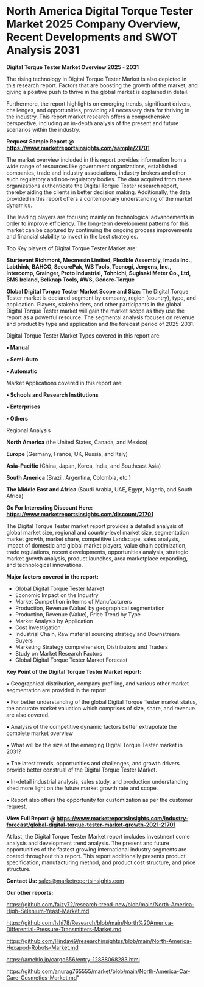 # North America Digital Torque Tester Market 2025 Company Overview, Recent Developments and SWOT Analysis 2031

<Strong> Digital Torque Tester Market Overview 2025 - 2031</strong>

The rising technology in Digital Torque Tester Market is also depicted in this research report. Factors that are boosting the growth of the market, and giving a positive push to thrive in the global market is explained in detail.

Furthermore, the report highlights on emerging trends, significant drivers, challenges, and opportunities, providing all necessary data for thriving in the industry. This report market research offers a comprehensive perspective, including an in-depth analysis of the present and future scenarios within the industry.

<strong>Request Sample Report @ <a href=https://www.marketreportsinsights.com/sample/21701>https://www.marketreportsinsights.com/sample/21701</a></strong>

The market overview included in this report provides information from a wide range of resources like government organizations, established companies, trade and industry associations, industry brokers and other such regulatory and non-regulatory bodies. The data acquired from these organizations authenticate the Digital Torque Tester research report, thereby aiding the clients in better decision making. Additionally, the data provided in this report offers a contemporary understanding of the market dynamics.

The leading players are focusing mainly on technological advancements in order to improve efficiency. The long-term development patterns for this market can be captured by continuing the ongoing process improvements and financial stability to invest in the best strategies.

Top Key players of Digital Torque Tester Market are:

<strong>Sturtevant Richmont, Mecmesin Limited, Flexible Assembly, Imada Inc., Labthink, BAHCO, SecurePak, WB Tools, Tecnogi, Jergens, Inc., Intercomp, Grainger, Proto Industrial, Tohnichi, Sugisaki Meter Co., Ltd, BMS Ireland, Belknap Tools, AWS, Gedore-Torque</strong>

<strong><b>Global Digital Torque Tester Market Scope and Size:</b></strong>
The Digital Torque Tester market is declared segment by company, region (country), type, and application. Players, stakeholders, and other participants in the global Digital Torque Tester market will gain the market scope as they use the report as a powerful resource. The segmental analysis focuses on revenue and product by type and application and the forecast period of 2025-2031.

Digital Torque Tester Market Types covered in this report are:

<strong>• Manual

• Semi-Auto

• Automatic</strong>

Market Applications covered in this report are:

<strong>• Schools and Research Institutions

• Enterprises

• Others</strong> 

Regional Analysis

<strong>North America</strong> (the United States, Canada, and Mexico)

<strong>Europe</strong> (Germany, France, UK, Russia, and Italy)

<strong>Asia-Pacific</strong> (China, Japan, Korea, India, and Southeast Asia)

<strong>South America</strong> (Brazil, Argentina, Colombia, etc.)

<strong>The Middle East and Africa</strong> (Saudi Arabia, UAE, Egypt, Nigeria, and South Africa)

<strong>Go For Interesting Discount Here: <a href=https://www.marketreportsinsights.com/discount/21701>https://www.marketreportsinsights.com/discount/21701</a></strong>

The Digital Torque Tester market report provides a detailed analysis of global market size, regional and country-level market size, segmentation market growth, market share, competitive Landscape, sales analysis, impact of domestic and global market players, value chain optimization, trade regulations, recent developments, opportunities analysis, strategic market growth analysis, product launches, area marketplace expanding, and technological innovations.

<strong><b>Major factors covered in the report:</b></strong>
<ul>
  <li>Global Digital Torque Tester Market </li>
  <li>Economic Impact on the Industry</li>
  <li>Market Competition in terms of Manufacturers</li>
  <li>Production, Revenue (Value) by geographical segmentation</li>
  <li>Production, Revenue (Value), Price Trend by Type</li>
  <li>Market Analysis by Application</li>
  <li>Cost Investigation</li>
  <li>Industrial Chain, Raw material sourcing strategy and Downstream Buyers</li>
  <li>Marketing Strategy comprehension, Distributors and Traders</li>
  <li>Study on Market Research Factors</li>
  <li>Global Digital Torque Tester Market Forecast</li>
</ul>

<strong><b>Key Point of the Digital Torque Tester Market report:</b></strong>

• Geographical distribution, company profiling, and various other market segmentation are provided in the report.

• For better understanding of the global Digital Torque Tester market status, the accurate market valuation which comprises of size, share, and revenue are also covered.

• Analysis of the competitive dynamic factors better extrapolate the complete market overview

• What will be the size of the emerging Digital Torque Tester market in 2031?

• The latest trends, opportunities and challenges, and growth drivers provide better construal of the Digital Torque Tester Market.

• In-detail industrial analysis, sales study, and production understanding shed more light on the future market growth rate and scope.

• Report also offers the opportunity for customization as per the customer request.

<strong><b>View Full Report @ <a href=https://www.marketreportsinsights.com/industry-forecast/global-digital-torque-tester-market-growth-2021-21701>https://www.marketreportsinsights.com/industry-forecast/global-digital-torque-tester-market-growth-2021-21701</a></b></strong>


At last, the Digital Torque Tester Market report includes investment come analysis and development trend analysis. The present and future opportunities of the fastest growing international industry segments are coated throughout this report. This report additionally presents product specification, manufacturing method, and product cost structure, and price structure.

<strong>Contact Us:</strong>
sales@marketreportsinsights.com

<strong>Our other reports:</strong>

<a href=https://github.com/faizy72/research-trend-new/blob/main/North-America-High-Selenium-Yeast-Market.md>https://github.com/faizy72/research-trend-new/blob/main/North-America-High-Selenium-Yeast-Market.md</a>

<a href=https://github.com/Ishi78/Research/blob/main/North%20America-Differential-Pressure-Transmitters-Market.md>https://github.com/Ishi78/Research/blob/main/North%20America-Differential-Pressure-Transmitters-Market.md</a>

<a href=https://github.com/Hindavi9/researchinsightss/blob/main/North-America-Hexapod-Robots-Market.md>https://github.com/Hindavi9/researchinsightss/blob/main/North-America-Hexapod-Robots-Market.md</a>

<a href=https://ameblo.jp/cargo656/entry-12888068283.html>https://ameblo.jp/cargo656/entry-12888068283.html</a>

<a href=https://github.com/anurag765555/market/blob/main/North-America-Car-Care-Cosmetics-Market.md>https://github.com/anurag765555/market/blob/main/North-America-Car-Care-Cosmetics-Market.md</a>"
